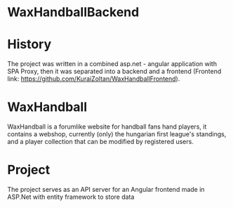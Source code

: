# WaxHandballBackend

# History
The project was written in a combined asp.net - angular application with SPA Proxy, then it was separated into a backend and a frontend (Frontend link: https://github.com/KuraiZoltan/WaxHandballFrontend).

# WaxHandball
WaxHandball is a forumlike website for handball fans hand players, it contains a webshop, currently (only) the hungarian first league's standings, and a player collection that can be modified by registered users.

# Project
The project serves as an API server for an Angular frontend made in ASP.Net with entity framework to store data
